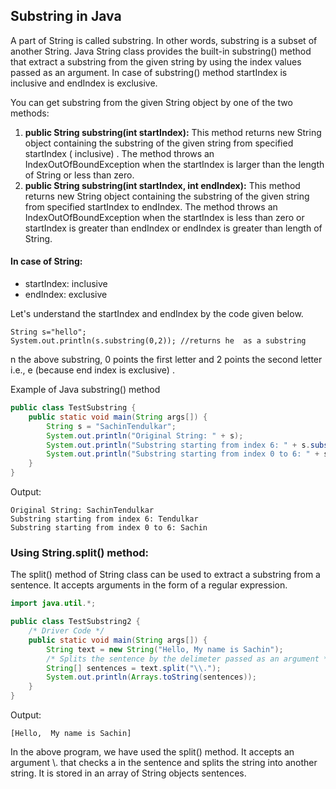 ## Substring in Java

A part of String is called substring. In other words, substring is a subset of another String. Java String class
provides the built-in substring() method that extract a substring from the given string by using the index values passed
as an argument. In case of substring() method startIndex is inclusive and endIndex is exclusive.

You can get substring from the given String object by one of the two methods:

1. **public String substring(int startIndex):**
   This method returns new String object containing the substring of the given string from specified startIndex (
   inclusive)
   . The method throws an IndexOutOfBoundException when the startIndex is larger than the length of String or less than
   zero.
2. **public String substring(int startIndex, int endIndex):**
   This method returns new String object containing the substring of the given string from specified startIndex to
   endIndex. The method throws an IndexOutOfBoundException when the startIndex is less than zero or startIndex is
   greater
   than endIndex or endIndex is greater than length of String.

#### In case of String:

- startIndex: inclusive
- endIndex: exclusive

Let's understand the startIndex and endIndex by the code given below.

```
String s="hello";    
System.out.println(s.substring(0,2)); //returns he  as a substring
```

n the above substring, 0 points the first letter and 2 points the second letter i.e., e (because end index is exclusive)
.

Example of Java substring() method

```java
public class TestSubstring {
    public static void main(String args[]) {
        String s = "SachinTendulkar";
        System.out.println("Original String: " + s);
        System.out.println("Substring starting from index 6: " + s.substring(6));//Tendulkar    
        System.out.println("Substring starting from index 0 to 6: " + s.substring(0, 6)); //Sachin  
    }
}
```

Output:

```
Original String: SachinTendulkar
Substring starting from index 6: Tendulkar
Substring starting from index 0 to 6: Sachin
```

### Using String.split() method:

The split() method of String class can be used to extract a substring from a sentence. It accepts arguments in the form
of a regular expression.

```java
import java.util.*;

public class TestSubstring2 {
    /* Driver Code */
    public static void main(String args[]) {
        String text = new String("Hello, My name is Sachin");
        /* Splits the sentence by the delimeter passed as an argument */
        String[] sentences = text.split("\\.");
        System.out.println(Arrays.toString(sentences));
    }
}
```

Output:

```
[Hello,  My name is Sachin]
```

In the above program, we have used the split() method. It accepts an argument \\. that checks a in the sentence and
splits the string into another string. It is stored in an array of String objects sentences.

